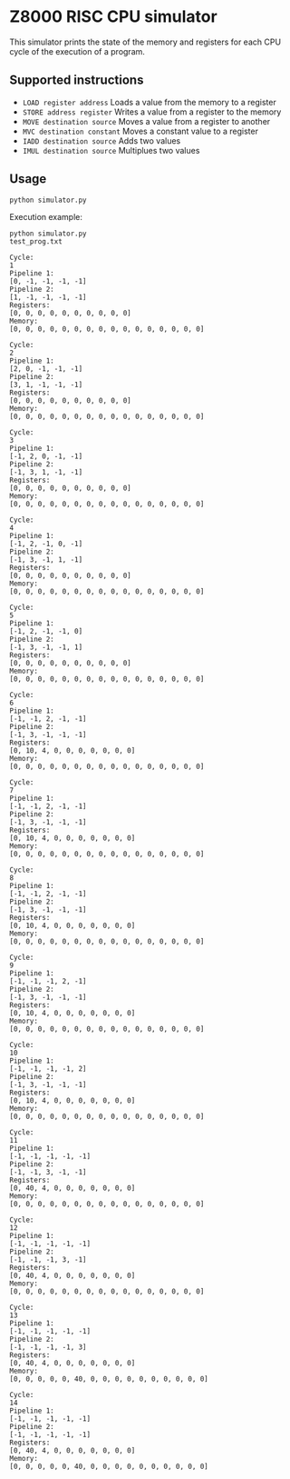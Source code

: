 # Z8000 RISC CPU simulator
This simulator prints the state of the memory and registers for each CPU cycle of the execution of a program.

## Supported instructions
- `LOAD register address` Loads a value from the memory to a register 
- `STORE address register` Writes a value from a register to the memory 
- `MOVE destination source` Moves a value from a register to another 
- `MVC destination constant` Moves a constant value to a register 
- `IADD destination source` Adds two values
- `IMUL destination source` Multiplues two values

## Usage
`python simulator.py`

Execution example:
```
python simulator.py
test_prog.txt

Cycle:
1
Pipeline 1:
[0, -1, -1, -1, -1]
Pipeline 2:
[1, -1, -1, -1, -1]
Registers:
[0, 0, 0, 0, 0, 0, 0, 0, 0, 0]
Memory:
[0, 0, 0, 0, 0, 0, 0, 0, 0, 0, 0, 0, 0, 0, 0, 0]

Cycle:
2
Pipeline 1:
[2, 0, -1, -1, -1]
Pipeline 2:
[3, 1, -1, -1, -1]
Registers:
[0, 0, 0, 0, 0, 0, 0, 0, 0, 0]
Memory:
[0, 0, 0, 0, 0, 0, 0, 0, 0, 0, 0, 0, 0, 0, 0, 0]

Cycle:
3
Pipeline 1:
[-1, 2, 0, -1, -1]
Pipeline 2:
[-1, 3, 1, -1, -1]
Registers:
[0, 0, 0, 0, 0, 0, 0, 0, 0, 0]
Memory:
[0, 0, 0, 0, 0, 0, 0, 0, 0, 0, 0, 0, 0, 0, 0, 0]

Cycle:
4
Pipeline 1:
[-1, 2, -1, 0, -1]
Pipeline 2:
[-1, 3, -1, 1, -1]
Registers:
[0, 0, 0, 0, 0, 0, 0, 0, 0, 0]
Memory:
[0, 0, 0, 0, 0, 0, 0, 0, 0, 0, 0, 0, 0, 0, 0, 0]

Cycle:
5
Pipeline 1:
[-1, 2, -1, -1, 0]
Pipeline 2:
[-1, 3, -1, -1, 1]
Registers:
[0, 0, 0, 0, 0, 0, 0, 0, 0, 0]
Memory:
[0, 0, 0, 0, 0, 0, 0, 0, 0, 0, 0, 0, 0, 0, 0, 0]

Cycle:
6
Pipeline 1:
[-1, -1, 2, -1, -1]
Pipeline 2:
[-1, 3, -1, -1, -1]
Registers:
[0, 10, 4, 0, 0, 0, 0, 0, 0, 0]
Memory:
[0, 0, 0, 0, 0, 0, 0, 0, 0, 0, 0, 0, 0, 0, 0, 0]

Cycle:
7
Pipeline 1:
[-1, -1, 2, -1, -1]
Pipeline 2:
[-1, 3, -1, -1, -1]
Registers:
[0, 10, 4, 0, 0, 0, 0, 0, 0, 0]
Memory:
[0, 0, 0, 0, 0, 0, 0, 0, 0, 0, 0, 0, 0, 0, 0, 0]

Cycle:
8
Pipeline 1:
[-1, -1, 2, -1, -1]
Pipeline 2:
[-1, 3, -1, -1, -1]
Registers:
[0, 10, 4, 0, 0, 0, 0, 0, 0, 0]
Memory:
[0, 0, 0, 0, 0, 0, 0, 0, 0, 0, 0, 0, 0, 0, 0, 0]

Cycle:
9
Pipeline 1:
[-1, -1, -1, 2, -1]
Pipeline 2:
[-1, 3, -1, -1, -1]
Registers:
[0, 10, 4, 0, 0, 0, 0, 0, 0, 0]
Memory:
[0, 0, 0, 0, 0, 0, 0, 0, 0, 0, 0, 0, 0, 0, 0, 0]

Cycle:
10
Pipeline 1:
[-1, -1, -1, -1, 2]
Pipeline 2:
[-1, 3, -1, -1, -1]
Registers:
[0, 10, 4, 0, 0, 0, 0, 0, 0, 0]
Memory:
[0, 0, 0, 0, 0, 0, 0, 0, 0, 0, 0, 0, 0, 0, 0, 0]

Cycle:
11
Pipeline 1:
[-1, -1, -1, -1, -1]
Pipeline 2:
[-1, -1, 3, -1, -1]
Registers:
[0, 40, 4, 0, 0, 0, 0, 0, 0, 0]
Memory:
[0, 0, 0, 0, 0, 0, 0, 0, 0, 0, 0, 0, 0, 0, 0, 0]

Cycle:
12
Pipeline 1:
[-1, -1, -1, -1, -1]
Pipeline 2:
[-1, -1, -1, 3, -1]
Registers:
[0, 40, 4, 0, 0, 0, 0, 0, 0, 0]
Memory:
[0, 0, 0, 0, 0, 0, 0, 0, 0, 0, 0, 0, 0, 0, 0, 0]

Cycle:
13
Pipeline 1:
[-1, -1, -1, -1, -1]
Pipeline 2:
[-1, -1, -1, -1, 3]
Registers:
[0, 40, 4, 0, 0, 0, 0, 0, 0, 0]
Memory:
[0, 0, 0, 0, 0, 40, 0, 0, 0, 0, 0, 0, 0, 0, 0, 0]

Cycle:
14
Pipeline 1:
[-1, -1, -1, -1, -1]
Pipeline 2:
[-1, -1, -1, -1, -1]
Registers:
[0, 40, 4, 0, 0, 0, 0, 0, 0, 0]
Memory:
[0, 0, 0, 0, 0, 40, 0, 0, 0, 0, 0, 0, 0, 0, 0, 0]

```